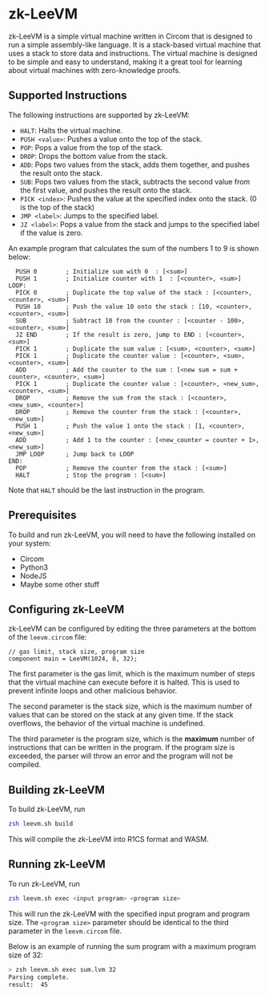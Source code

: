 # zk-LeeVM

zk-LeeVM is a simple virtual machine written in Circom that is designed to run
a simple assembly-like language. It is a stack-based virtual machine that uses
a stack to store data and instructions. The virtual machine is designed to be
simple and easy to understand, making it a great tool for learning about
virtual machines with zero-knowledge proofs.

## Supported Instructions

The following instructions are supported by zk-LeeVM:

- `HALT`: Halts the virtual machine.
- `PUSH <value>`: Pushes a value onto the top of the stack.
- `POP`: Pops a value from the top of the stack.
- `DROP`: Drops the bottom value from the stack.
- `ADD`: Pops two values from the stack, adds them together, and pushes the result onto the stack.
- `SUB`: Pops two values from the stack, subtracts the second value from the first value, and pushes the result onto the stack.
- `PICK <index>`: Pushes the value at the specified index onto the stack. (0 is the top of the stack)
- `JMP <label>`: Jumps to the specified label.
- `JZ <label>`: Pops a value from the stack and jumps to the specified label if the value is zero.

An example program that calculates the sum of the numbers 1 to 9 is shown below:

```
  PUSH 0        ; Initialize sum with 0  : [<sum>]
  PUSH 1        ; Initialize counter with 1  : [<counter>, <sum>]
LOOP:
  PICK 0        ; Duplicate the top value of the stack : [<counter>, <counter>, <sum>]
  PUSH 10       ; Push the value 10 onto the stack : [10, <counter>, <counter>, <sum>]
  SUB           ; Subtract 10 from the counter : [<counter - 100>, <counter>, <sum>]
  JZ END        ; If the result is zero, jump to END : [<counter>, <sum>]
  PICK 1        ; Duplicate the sum value : [<sum>, <counter>, <sum>]
  PICK 1        ; Duplicate the counter value : [<counter>, <sum>, <counter>, <sum>]
  ADD           ; Add the counter to the sum : [<new sum = sum + counter>, <counter>, <sum>]
  PICK 1        ; Duplicate the counter value : [<counter>, <new_sum>, <counter>, <sum>]
  DROP          ; Remove the sum from the stack : [<counter>, <new_sum>, <counter>]
  DROP          ; Remove the counter from the stack : [<counter>, <new_sum>]
  PUSH 1        ; Push the value 1 onto the stack : [1, <counter>, <new_sum>]
  ADD           ; Add 1 to the counter : [<new_counter = counter + 1>, <new_sum>]
  JMP LOOP      ; Jump back to LOOP
END:
  POP           ; Remove the counter from the stack : [<sum>]
  HALT          ; Stop the program : [<sum>]
```

Note that `HALT` should be the last instruction in the program.

## Prerequisites

To build and run zk-LeeVM, you will need to have the following installed on your
system:

- Circom
- Python3
- NodeJS
- Maybe some other stuff

## Configuring zk-LeeVM

zk-LeeVM can be configured by editing the three parameters at the bottom
of the `leevm.circom` file:

```circom
// gas limit, stack size, program size
component main = LeeVM(1024, 8, 32);
```

The first parameter is the gas limit, which is the maximum number of steps that
the virtual machine can execute before it is halted. This is used to prevent
infinite loops and other malicious behavior.

The second parameter is the stack size, which is the maximum number of values
that can be stored on the stack at any given time. If the stack overflows, the
behavior of the virtual machine is undefined.

The third parameter is the program size, which is the **maximum** number of
instructions that can be written in the program. If the program size is exceeded,
the parser will throw an error and the program will not be compiled.

## Building zk-LeeVM

To build zk-LeeVM, run

```zsh
zsh leevm.sh build
```

This will compile the zk-LeeVM into R1CS format and WASM.

## Running zk-LeeVM

To run zk-LeeVM, run

```zsh
zsh leevm.sh exec <input program> <program size>
```

This will run the zk-LeeVM with the specified input program and program size.
The `<program size>` parameter should be identical to the third parameter in the
`leevm.circom` file.

Below is an example of running the sum program with a maximum program size of 32:

```zsh
> zsh leevm.sh exec sum.lvm 32
Parsing complete.
result:  45
```


